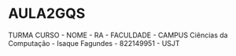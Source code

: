# AULA2GQS

TURMA
CURSO - NOME - RA - FACULDADE - CAMPUS
Ciências da Computação - Isaque Fagundes - 822149951 - USJT
